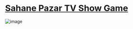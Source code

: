 # [Sahane Pazar TV Show Game](https://sahane-pazar-box-game.web.app/)

![image](https://github.com/apak0/Sahane-Pazar-TV-Show-Game/assets/79720402/99be9c15-7dcd-406c-ba51-c294fa9e15be)
